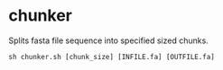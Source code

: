 # chunker
Splits fasta file sequence into specified sized chunks.

    sh chunker.sh [chunk_size] [INFILE.fa] [OUTFILE.fa]
    
